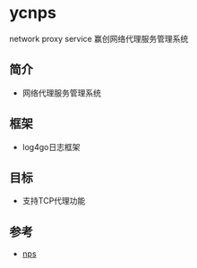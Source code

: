 # ycnps

network proxy service
赢创网络代理服务管理系统

## 简介

- 网络代理服务管理系统

## 框架

- log4go日志框架

## 目标

- 支持TCP代理功能

## 参考

- [nps](https://github.com/cnlh/nps)
